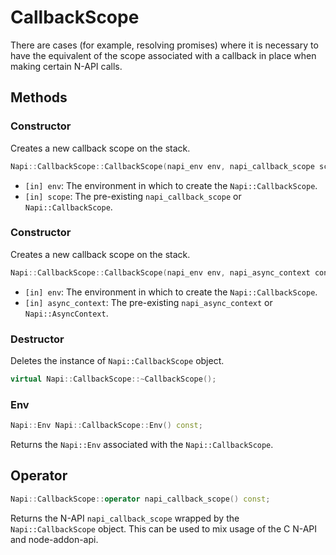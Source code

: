 # CallbackScope

There are cases (for example, resolving promises) where it is necessary to have
the equivalent of the scope associated with a callback in place when making
certain N-API calls.

## Methods

### Constructor

Creates a new callback scope on the stack.

```cpp
Napi::CallbackScope::CallbackScope(napi_env env, napi_callback_scope scope);
```

- `[in] env`: The environment in which to create the `Napi::CallbackScope`.
- `[in] scope`: The pre-existing `napi_callback_scope` or `Napi::CallbackScope`.

### Constructor

Creates a new callback scope on the stack.

```cpp
Napi::CallbackScope::CallbackScope(napi_env env, napi_async_context context);
```

- `[in] env`: The environment in which to create the `Napi::CallbackScope`.
- `[in] async_context`: The pre-existing `napi_async_context` or `Napi::AsyncContext`.

### Destructor

Deletes the instance of `Napi::CallbackScope` object.

```cpp
virtual Napi::CallbackScope::~CallbackScope();
```

### Env

```cpp
Napi::Env Napi::CallbackScope::Env() const;
```

Returns the `Napi::Env` associated with the `Napi::CallbackScope`.

## Operator

```cpp
Napi::CallbackScope::operator napi_callback_scope() const;
```

Returns the N-API `napi_callback_scope` wrapped by the `Napi::CallbackScope`
object. This can be used to mix usage of the C N-API and node-addon-api.
